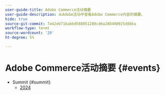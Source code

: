 ```yaml
---
user-guide-title: Adobe Commerce活动摘要
user-guide-description: 从Adobe活动中查看Adobe Commerce内容的摘要。
hide: true
source-git-commit: 7a42eb716abbd588051288cd6a288408925d8bba
workflow-type: tm+mt
source-wordcount: '20'
ht-degree: 5%

---
```



# Adobe Commerce活动摘要 {#events}

+ Summit {#summit}
   + [2024](summit/2024.md)
